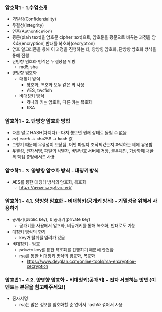 ### 암호학1 - 1.수업소개

- 기밀성(Confidentiality)
- 무결성(Integrity)
- 인증(Authentication)
- 평문(plain text)을 암호문(cipher text)으로, 암호문을 평문으로 바꾸는 과정을 암호화(encryption) 반대를 복호화(decryption)
- 암호 알고리즘을 통해 이 과정을 진행하는 데, 양방향 암호화, 단방향 암호화 방식을 통해 진행
- 단방향 암호화 방식은 무결성을 위함
  - md5, sha
- 양방향 암호화
  - 대칭키 방식
    - 암호화, 복호화 모두 같은 키 사용
    - AES, twofish
  - 비대칭키 방식
    - 하나의 키는 암호화, 다른 키는 복호화
    - RSA

### 암호학1 - 2. 단방향 암호화 방법

- 다른 말로 HASH(다지다) - 다져 놓으면 원래 상태로 돌릴 수 없음
- ex) earth → sha256 → hash 값
- 그렇기 때문에 무결성이 보장됨, 어떤 파일이 조작되었는지 파악하는 데에 유용함
- 무결성, 전자서명, 파일의 식별자, 비밀번호 서버에 저장, 블록체인, 가상화폐 채굴의 작업 증명에서도 사용

### 암호학1 - 3. 양방향 암호화 방식 - 대칭키 방식

- AES를 통한 대칭키 방식의 암호화, 복호화
  - https://aesencryption.net/

### 암호학1 - 4.1. 양방향 암호화 - 비대칭키(공개키 방식) - 기밀성을 위해서 사용하기

- 공개키(public key), 비공개키(private key)
  - 공개키를 사용해서 암호화, 비공개키를 통해 복호화, 반대로도 가능
- 대칭키 방식의 한계
  - key가 탈취될 염려가 있음
- 비대칭키 - 암호
  - private key를 통한 복호화를 진행하기 때문에 안전함
  - rsa를 통한 비대칭키 방식의 암호화, 복호화
    - https://www.devglan.com/online-tools/rsa-encryption-decryption

### 암호법1 - 4.2. 양방향 암호화 - 비대칭키(공개키) - 전자 서명하는 방법 (이벤트는 본문을 참고해주세요!)

- 전자서명
  - rsa는 많은 정보를 암호화할 순 없어서 hash와 섞어서 사용
